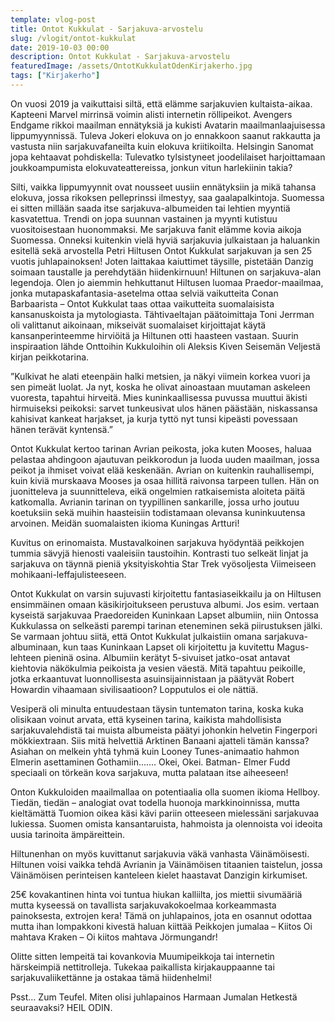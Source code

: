 ```yaml
---
template: vlog-post
title: Ontot Kukkulat - Sarjakuva-arvostelu
slug: /vlogit/ontot-kukkulat
date: 2019-10-03 00:00
description: Ontot Kukkulat - Sarjakuva-arvostelu
featuredImage: /assets/OntotKukkulatOdenKirjakerho.jpg
tags: ["Kirjakerho"]
---
```

On vuosi 2019 ja vaikuttaisi siltä, että elämme sarjakuvien kultaista-aikaa. Kapteeni Marvel mirrinsä voimin alisti internetin röllipeikot. Avengers Endgame rikkoi maailman ennätyksiä ja kukisti Avatarin maailmanlaajuisessa lippumyynnissä. Tuleva Jokeri elokuva on jo ennakkoon saanut rakkautta ja vastusta niin sarjakuvafaneilta kuin elokuva kriitikoilta.  Helsingin Sanomat jopa kehtaavat pohdiskella: Tulevatko tylsistyneet joodelilaiset harjoittamaan joukkoampumista elokuvateattereissa, jonkun vitun harlekiinin takia?

Silti, vaikka lippumyynnit ovat nousseet uusiin ennätyksiin ja mikä tahansa elokuva, jossa rikoksen pelleprinssi ilmestyy, saa gaalapalkintoja. Suomessa ei sitten millään saada itse sarjakuva-albumeiden tai lehtien myyntiä kasvatettua.  Trendi on jopa suunnan vastainen ja myynti kutistuu vuositoisestaan huonommaksi. Me sarjakuva fanit elämme kovia aikoja Suomessa. Onneksi kuitenkin vielä hyviä sarjakuvia julkaistaan ja haluankin esitellä sekä arvostella Petri Hiltusen Ontot Kukkulat sarjakuvan ja sen 25 vuotis juhlapainoksen! Joten laittakaa kaiuttimet täysille, pistetään Danzig soimaan taustalle ja perehdytään hiidenkirnuun!
Hiltunen on sarjakuva-alan legendoja. Olen jo aiemmin hehkuttanut Hiltusen luomaa Praedor-maailmaa, jonka mutapaskafantasia-asetelma ottaa selviä vaikutteita Conan Barbaarista – Ontot Kukkulat taas ottaa vaikutteita suomalaisista kansanuskoista ja mytologiasta.  Tähtivaeltajan päätoimittaja Toni Jerrman oli valittanut aikoinaan, mikseivät suomalaiset kirjoittajat käytä kansanperinteemme hirviöitä ja Hiltunen otti haasteen vastaan. Suurin inspiraation lähde Onttoihin Kukkuloihin oli Aleksis Kiven Seisemän Veljestä kirjan peikkotarina.

”Kulkivat he alati eteenpäin halki metsien, ja näkyi viimein korkea vuori ja sen pimeät luolat. Ja nyt, koska he olivat ainoastaan muutaman askeleen vuoresta, tapahtui hirveitä. Mies kuninkaallisessa puvussa muuttui äkisti hirmuiseksi peikoksi: sarvet tunkeusivat ulos hänen päästään, niskassansa kahisivat kankeat harjakset, ja kurja tyttö nyt tunsi kipeästi povessaan hänen terävät kyntensä.”

Ontot Kukkulat kertoo tarinan Avrian peikosta, joka kuten Mooses, haluaa pelastaa ahdingoon ajautuvan peikkorodun ja luoda uuden maailman, jossa peikot ja ihmiset voivat elää keskenään. Avrian on kuitenkin rauhallisempi, kuin kiviä murskaava Mooses ja osaa hillitä raivonsa tarpeen tullen. Hän on juonitteleva ja suunnitteleva, eikä ongelmien ratkaisemista aloiteta päitä katkomalla. Avrianin tarinan on tyypillinen sankarille, jossa urho joutuu koetuksiin sekä muihin haasteisiin todistamaan olevansa kuninkuutensa arvoinen. Meidän suomalaisten ikioma Kuningas Artturi! 

Kuvitus on erinomaista. Mustavalkoinen sarjakuva hyödyntää peikkojen tummia sävyjä hienosti vaaleisiin taustoihin. Kontrasti tuo selkeät linjat ja sarjakuva on täynnä pieniä yksityiskohtia Star Trek vyösoljesta Viimeiseen mohikaani-leffajulisteeseen.

Ontot Kukkulat on varsin sujuvasti kirjoitettu fantasiaseikkailu ja on Hiltusen ensimmäinen omaan käsikirjoitukseen perustuva albumi. Jos esim. vertaan kyseistä sarjakuvaa Praedoreiden Kuninkaan Lapset albumiin, niin Ontossa Kukkulassa on selkeästi parempi tarinan eteneminen sekä piirustuksen jälki. Se varmaan johtuu siitä, että Ontot Kukkulat julkaistiin omana sarjakuva-albuminaan, kun taas Kuninkaan Lapset oli kirjoitettu ja kuvitettu Magus-lehteen pieninä osina.
Albumiin kerätyt 5-sivuiset jatko-osat antavat kiehtovia näkökulmia peikoista ja vesien väestä. Mitä tapahtuu peikoille, jotka erkaantuvat luonnollisesta asuinsijainnistaan ja päätyvät Robert Howardin vihaamaan sivilisaatioon? Lopputulos ei ole nättiä. 

Vesiperä oli minulta entuudestaan täysin tuntematon tarina, koska kuka olisikaan voinut arvata, että kyseinen tarina, kaikista mahdollisista sarjakuvalehdistä tai muista albumeista päätyi johonkin helvetin Fingerpori mökkiextraan.  Siis mitä helvettiä Arktinen Banaani ajatteli tämän kanssa? Asiahan on melkein yhtä tyhmä kuin Looney Tunes-animaatio hahmon Elmerin asettaminen Gothamiin……. Okei, Okei.  Batman- Elmer Fudd speciaali on törkeän kova sarjakuva, mutta palataan itse aiheeseen! 

Onton Kukkuloiden maailmallaa on potentiaalia olla suomen ikioma Hellboy. Tiedän, tiedän – analogiat ovat todella huonoja markkinoinnissa, mutta kieltämättä Tuomion oikea käsi kävi pariin otteeseen mielessäni sarjakuvaa lukiessa. Suomen omista kansantaruista, hahmoista ja olennoista voi ideoita uusia tarinoita ämpäreittein. 

Hiltunenhan on myös kuvittanut sarjakuvia väkä vanhasta Väinämöisesti. Hiltunen voisi vaikka tehdä Avrianin ja Väinämöisen titaanien taistelun, jossa Väinämöisen perinteisen kanteleen kielet haastavat Danzigin kirkumiset.

25€ kovakantinen hinta voi tuntua hiukan kalliilta, jos miettii sivumääriä mutta kyseessä on tavallista sarjakuvakokoelmaa korkeammasta painoksesta, extrojen kera! Tämä on juhlapainos, jota en osannut odottaa mutta ihan lompakkoni kivestä haluan kiittää Peikkojen jumalaa – Kiitos Oi mahtava Kraken – Oi kiitos mahtava Jörmungandr! 

Olitte sitten lempeitä tai kovankovia Muumipeikkoja tai internetin härskeimpiä nettitrolleja. Tukekaa paikallista kirjakauppaanne tai sarjakuvaliikettänne ja ostakaa tämä hiidenhelmi!

Psst… Zum Teufel. Miten olisi juhlapainos Harmaan Jumalan Hetkestä seuraavaksi? HEIL ODIN.
